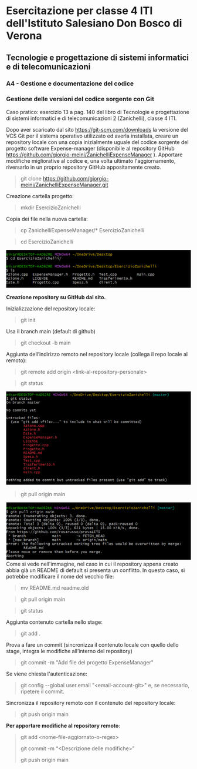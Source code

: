 # Esercitazione per classe 4 ITI dell'Istituto Salesiano Don Bosco di Verona
## Tecnologie e progettazione di sistemi informatici e di telecomunicazioni
### A4 - Gestione e documentazione del codice
### Gestione delle versioni del codice sorgente con Git

Caso pratico: esercizio 13 a pag. 140 del libro di Tecnologie e progettazione di sistemi informatici e di telecomunicazioni 2 (Zanichelli), classe 4 ITI.

Dopo aver scaricato dal sito https://git-scm.com/downloads la versione del VCS Git per il sistema operativo utilizzato ed averla installata, creare un repository locale con una copia inizialmente uguale del codice sorgente del progetto software Expense-manager (disponibile al repository GitHub https://github.com/giorgio-meini/ZanichelliExpenseManager ).
Apportare modifiche migliorative al codice e, una volta ultimato l'aggiornamento, riversarlo in un proprio repository GitHub appositamente creato.

> git clone https://github.com/giorgio-meini/ZanichelliExpenseManager.git

Creazione cartella progetto:
> mkdir EsercizioZanichelli

Copia dei file nella nuova cartella:
> cp ZanichelliExpenseManager/* EsercizioZanichelli

> cd EsercizioZanichelli

![](contenutorepo.png)

**Creazione repository su GitHub dal sito.**

Inizializzazione del repository locale:
> git init

Usa il branch main (default di github)
> git checkout -b main

Aggiunta dell’indirizzo remoto nel repository locale (collega il repo locale al remoto):
> git remote add origin \<link-al-repository-personale\>

> git status

![](gitstatus.png)
> git pull origin main

![](conflitto.png)
Come si vede nell'immagine, nel caso in cui il repository appena creato abbia già un README di default si presenta un conflitto. In questo caso, si potrebbe modificare il nome del vecchio file:
> mv README.md readme.old

> git pull origin main

> git status

Aggiunta contenuto cartella nello stage:
> git add .

Prova a fare un commit (sincronizza il contenuto locale con quello dello stage, integra le modifiche all’interno del repository)
> git commit -m "Add file del progetto ExpenseManager"

Se viene chiesta l'autenticazione:
> git config --global user.email "\<email-account-git\>"
e, se necessario, ripetere il commit.

Sincronizza il repository remoto con il contenuto del repository locale:
> git push origin main

**Per apportare modifiche al repository remoto**:
> git add \<nome-file-aggiornato-o-regex\>
> 
> git commit -m “\<Descrizione delle modifiche\>”
> 
> git push origin main

